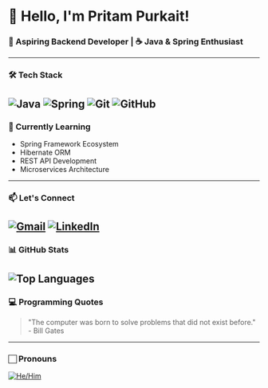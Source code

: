 # 👋 Hello, I'm Pritam Purkait!

### 🚀 Aspiring Backend Developer | ☕ Java & Spring Enthusiast
---
### 🛠️ Tech Stack

![Java](https://img.shields.io/badge/Java-%23ED8B00.svg?style=for-the-badge&logo=java&logoColor=white)
![Spring](https://img.shields.io/badge/Spring-%236DB33F.svg?style=for-the-badge&logo=spring&logoColor=white)
![Git](https://img.shields.io/badge/Git-%23F05033.svg?style=for-the-badge&logo=git&logoColor=white)
![GitHub](https://img.shields.io/badge/GitHub-%23121011.svg?style=for-the-badge&logo=github&logoColor=white)
---
### 🌱 Currently Learning
- Spring Framework Ecosystem
- Hibernate ORM
- REST API Development
- Microservices Architecture
---
### 📫 Let's Connect
[![Gmail](https://img.shields.io/badge/Gmail-D14836?style=for-the-badge&logo=gmail&logoColor=white)](mailto:pritampurkait5533@gmail.com)
[![LinkedIn](https://img.shields.io/badge/LinkedIn-0077B5?style=for-the-badge&logo=linkedin&logoColor=white)](https://www.linkedin.com/in/pritam-purkait-89428a252)
---
### 📊 GitHub Stats
![Top Languages](https://github-readme-stats.vercel.app/api/top-langs/?username=pritam-purkait&layout=compact&theme=radical)
---
### 💻 Programming Quotes

> "The computer was born to solve problems that did not exist before." - Bill Gates
---

### 🏻 Pronouns
[![He/Him](https://img.shields.io/badge/He/Him-%23FF69B4.svg?style=for-the-badge)](https://pronoun.is/he/him)